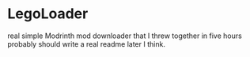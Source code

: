 # LegoLoader
real simple Modrinth mod downloader that I threw together in five hours  
probably should write a real readme later I think.

